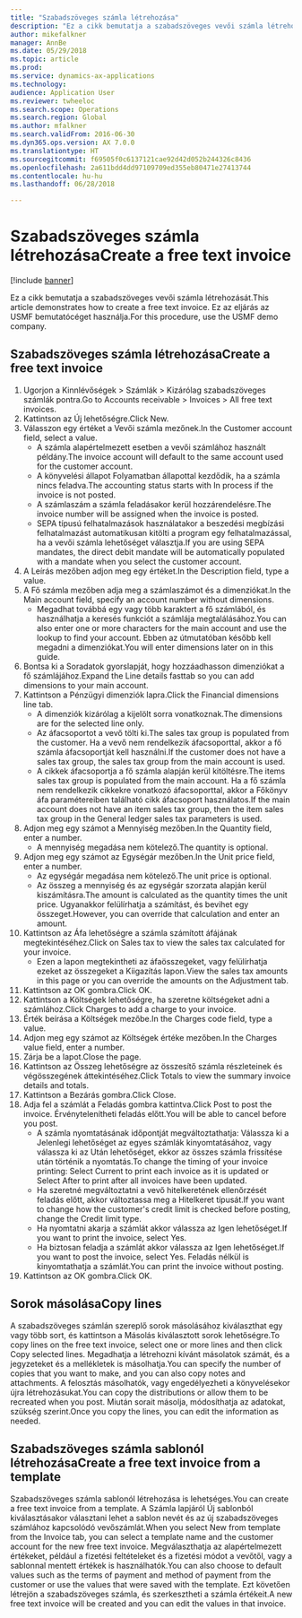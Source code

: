 ```yaml
--- 
title: "Szabadszöveges számla létrehozása"
description: "Ez a cikk bemutatja a szabadszöveges vevői számla létrehozását."
author: mikefalkner
manager: AnnBe
ms.date: 05/29/2018
ms.topic: article
ms.prod: 
ms.service: dynamics-ax-applications
ms.technology: 
audience: Application User
ms.reviewer: twheeloc
ms.search.scope: Operations
ms.search.region: Global
ms.author: mfalkner
ms.search.validFrom: 2016-06-30
ms.dyn365.ops.version: AX 7.0.0
ms.translationtype: HT
ms.sourcegitcommit: f69505f0c6137121cae92d42d052b244326c8436
ms.openlocfilehash: 2a611bdd4dd97109709ed355eb80471e27413744
ms.contentlocale: hu-hu
ms.lasthandoff: 06/28/2018

---
```


# <a name="create-a-free-text-invoice"></a><span data-ttu-id="06681-103">Szabadszöveges számla létrehozása</span><span class="sxs-lookup"><span data-stu-id="06681-103">Create a free text invoice</span></span>

[!include [banner](../includes/banner.md)]

<span data-ttu-id="06681-104">Ez a cikk bemutatja a szabadszöveges vevői számla létrehozását.</span><span class="sxs-lookup"><span data-stu-id="06681-104">This article demonstrates how to create a free text invoice.</span></span> <span data-ttu-id="06681-105">Ez az eljárás az USMF bemutatócéget használja.</span><span class="sxs-lookup"><span data-stu-id="06681-105">For this procedure, use the USMF demo company.</span></span>

## <a name="create-a-free-text-invoice"></a><span data-ttu-id="06681-106">Szabadszöveges számla létrehozása</span><span class="sxs-lookup"><span data-stu-id="06681-106">Create a free text invoice</span></span>

1. <span data-ttu-id="06681-107">Ugorjon a Kinnlévőségek > Számlák > Kizárólag szabadszöveges számlák pontra.</span><span class="sxs-lookup"><span data-stu-id="06681-107">Go to Accounts receivable > Invoices > All free text invoices.</span></span>
2. <span data-ttu-id="06681-108">Kattintson az Új lehetőségre.</span><span class="sxs-lookup"><span data-stu-id="06681-108">Click New.</span></span>
3. <span data-ttu-id="06681-109">Válasszon egy értéket a Vevői számla mezőnek.</span><span class="sxs-lookup"><span data-stu-id="06681-109">In the Customer account field, select a value.</span></span>
    * <span data-ttu-id="06681-110">A számla alapértelmezett esetben a vevői számlához használt példány.</span><span class="sxs-lookup"><span data-stu-id="06681-110">The invoice account will default to the same account used for the customer account.</span></span>   
    * <span data-ttu-id="06681-111">A könyvelési állapot Folyamatban állapottal kezdődik, ha a számla nincs feladva.</span><span class="sxs-lookup"><span data-stu-id="06681-111">The accounting status starts with In process if the invoice is not posted.</span></span>   
    * <span data-ttu-id="06681-112">A számlaszám a számla feladásakor kerül hozzárendelésre.</span><span class="sxs-lookup"><span data-stu-id="06681-112">The invoice number will be assigned when the invoice is posted.</span></span>  
    * <span data-ttu-id="06681-113">SEPA típusú felhatalmazások használatakor a beszedési megbízási felhatalmazást automatikusan kitölti a program egy felhatalmazással, ha a vevői számla lehetőséget választja.</span><span class="sxs-lookup"><span data-stu-id="06681-113">If you are using SEPA mandates, the direct debit mandate will be automatically populated with a mandate when you select the customer account.</span></span>  
4. <span data-ttu-id="06681-114">A Leírás mezőben adjon meg egy értéket.</span><span class="sxs-lookup"><span data-stu-id="06681-114">In the Description field, type a value.</span></span>
5. <span data-ttu-id="06681-115">A Fő számla mezőben adja meg a számlaszámot és a dimenziókat.</span><span class="sxs-lookup"><span data-stu-id="06681-115">In the Main account field, specify an account number without dimensions.</span></span>
    * <span data-ttu-id="06681-116">Megadhat továbbá egy vagy több karaktert a fő számlából, és használhatja a keresés funkciót a számlája megtalálásához.</span><span class="sxs-lookup"><span data-stu-id="06681-116">You can also enter one or more characters for the main account and use the lookup to find your account.</span></span> <span data-ttu-id="06681-117">Ebben az útmutatóban később kell megadni a dimenziókat.</span><span class="sxs-lookup"><span data-stu-id="06681-117">You will enter dimensions later on in this guide.</span></span>  
6. <span data-ttu-id="06681-118">Bontsa ki a Soradatok gyorslapját, hogy hozzáadhasson dimenziókat a fő számlájához.</span><span class="sxs-lookup"><span data-stu-id="06681-118">Expand the Line details fasttab so you can add dimensions to your main account.</span></span>
7. <span data-ttu-id="06681-119">Kattintson a Pénzügyi dimenziók lapra.</span><span class="sxs-lookup"><span data-stu-id="06681-119">Click the Financial dimensions line tab.</span></span>
    * <span data-ttu-id="06681-120">A dimenziók kizárólag a kijelölt sorra vonatkoznak.</span><span class="sxs-lookup"><span data-stu-id="06681-120">The dimensions are for the selected line only.</span></span>    
    * <span data-ttu-id="06681-121">Az áfacsoportot a vevő tölti ki.</span><span class="sxs-lookup"><span data-stu-id="06681-121">The sales tax group is populated from the customer.</span></span> <span data-ttu-id="06681-122">Ha a vevő nem rendelkezik áfacsoporttal, akkor a fő számla áfacsoportját kell használni.</span><span class="sxs-lookup"><span data-stu-id="06681-122">If the customer does not have a sales tax group, the sales tax group from the main account is used.</span></span>  
    * <span data-ttu-id="06681-123">A cikkek áfacsoportja a fő számla alapján kerül kitöltésre.</span><span class="sxs-lookup"><span data-stu-id="06681-123">The items sales tax group is populated from the main account.</span></span> <span data-ttu-id="06681-124">Ha a fő számla nem rendelkezik cikkekre vonatkozó áfacsoporttal, akkor a Főkönyv áfa paramétereiben található cikk áfacsoport használatos.</span><span class="sxs-lookup"><span data-stu-id="06681-124">If the main account does not have an item sales tax group, then the item sales tax group in the General ledger sales tax parameters is used.</span></span>    
8. <span data-ttu-id="06681-125">Adjon meg egy számot a Mennyiség mezőben.</span><span class="sxs-lookup"><span data-stu-id="06681-125">In the Quantity field, enter a number.</span></span>
    * <span data-ttu-id="06681-126">A mennyiség megadása nem kötelező.</span><span class="sxs-lookup"><span data-stu-id="06681-126">The quantity is optional.</span></span>  
9. <span data-ttu-id="06681-127">Adjon meg egy számot az Egységár mezőben.</span><span class="sxs-lookup"><span data-stu-id="06681-127">In the Unit price field, enter a number.</span></span>
    * <span data-ttu-id="06681-128">Az egységár megadása nem kötelező.</span><span class="sxs-lookup"><span data-stu-id="06681-128">The unit price is optional.</span></span>  
    * <span data-ttu-id="06681-129">Az összeg a mennyiség és az egységár szorzata alapján kerül kiszámításra.</span><span class="sxs-lookup"><span data-stu-id="06681-129">The amount is calculated as the quantity times the unit price.</span></span> <span data-ttu-id="06681-130">Ugyanakkor felülírhatja a számítást, és bevihet egy összeget.</span><span class="sxs-lookup"><span data-stu-id="06681-130">However, you can override that calculation and enter an amount.</span></span>  
10. <span data-ttu-id="06681-131">Kattintson az Áfa lehetőségre a számla számított áfájának megtekintéséhez.</span><span class="sxs-lookup"><span data-stu-id="06681-131">Click on Sales tax to view the sales tax calculated for your invoice.</span></span>
    * <span data-ttu-id="06681-132">Ezen a lapon megtekintheti az áfaösszegeket, vagy felülírhatja ezeket az összegeket a Kiigazítás lapon.</span><span class="sxs-lookup"><span data-stu-id="06681-132">View the sales tax amounts in this page or you can override the amounts on the Adjustment tab.</span></span>  
11. <span data-ttu-id="06681-133">Kattintson az OK gombra.</span><span class="sxs-lookup"><span data-stu-id="06681-133">Click OK.</span></span>
12. <span data-ttu-id="06681-134">Kattintson a Költségek lehetőségre, ha szeretne költségeket adni a számlához.</span><span class="sxs-lookup"><span data-stu-id="06681-134">Click Charges to add a charge to your invoice.</span></span> 
13. <span data-ttu-id="06681-135">Érték beírása a Költségek mezőbe.</span><span class="sxs-lookup"><span data-stu-id="06681-135">In the Charges code field, type a value.</span></span>
14. <span data-ttu-id="06681-136">Adjon meg egy számot az Költségek értéke mezőben.</span><span class="sxs-lookup"><span data-stu-id="06681-136">In the Charges value field, enter a number.</span></span>
15. <span data-ttu-id="06681-137">Zárja be a lapot.</span><span class="sxs-lookup"><span data-stu-id="06681-137">Close the page.</span></span>
16. <span data-ttu-id="06681-138">Kattintson az Összeg lehetőségre az összesítő számla részleteinek és végösszegének áttekintéséhez.</span><span class="sxs-lookup"><span data-stu-id="06681-138">Click Totals to view the summary invoice details and totals.</span></span>
17. <span data-ttu-id="06681-139">Kattintson a Bezárás gombra.</span><span class="sxs-lookup"><span data-stu-id="06681-139">Click Close.</span></span>
18. <span data-ttu-id="06681-140">Adja fel a számlát a Feladás gombra kattintva.</span><span class="sxs-lookup"><span data-stu-id="06681-140">Click Post to post the invoice.</span></span> <span data-ttu-id="06681-141">Érvénytelenítheti feladás előtt.</span><span class="sxs-lookup"><span data-stu-id="06681-141">You will be able to cancel before you post.</span></span>
    * <span data-ttu-id="06681-142">A számla nyomtatásának időpontját megváltoztathatja: Válassza ki a Jelenlegi lehetőséget az egyes számlák kinyomtatásához, vagy válassza ki az Után lehetőséget, ekkor az összes számla frissítése után történik a nyomtatás.</span><span class="sxs-lookup"><span data-stu-id="06681-142">To change the timing of your invoice printing:  Select Current to print each invoice as it is updated   or  Select After to print after all invoices have been updated.</span></span>  
    * <span data-ttu-id="06681-143">Ha szeretné megváltoztatni a vevő hitelkeretének ellenőrzését feladás előtt, akkor változtassa meg a Hitelkeret típusát.</span><span class="sxs-lookup"><span data-stu-id="06681-143">If you want to change how the customer's credit limit is checked before posting, change the Credit limit type.</span></span>  
    * <span data-ttu-id="06681-144">Ha nyomtatni akarja a számlát akkor válassza az Igen lehetőséget.</span><span class="sxs-lookup"><span data-stu-id="06681-144">If you want to print the invoice, select Yes.</span></span>  
    * <span data-ttu-id="06681-145">Ha biztosan feladja a számlát akkor válassza az Igen lehetőséget.</span><span class="sxs-lookup"><span data-stu-id="06681-145">If you want to post the invoice, select Yes.</span></span> <span data-ttu-id="06681-146">Feladás nélkül is kinyomtathatja a számlát.</span><span class="sxs-lookup"><span data-stu-id="06681-146">You can print the invoice without posting.</span></span>  
19. <span data-ttu-id="06681-147">Kattintson az OK gombra.</span><span class="sxs-lookup"><span data-stu-id="06681-147">Click OK.</span></span>

## <a name="copy-lines"></a><span data-ttu-id="06681-148">Sorok másolása</span><span class="sxs-lookup"><span data-stu-id="06681-148">Copy lines</span></span>
<span data-ttu-id="06681-149">A szabadszöveges számlán szereplő sorok másolásához kiválaszthat egy vagy több sort, és kattintson a Másolás kiválasztott sorok lehetőségre.</span><span class="sxs-lookup"><span data-stu-id="06681-149">To copy lines on the free text invoice, select one or more lines and then click Copy selected lines.</span></span> <span data-ttu-id="06681-150">Megadhatja a létrehozni kívánt másolatok számát, és a jegyzeteket és a mellékletek is másolhatja.</span><span class="sxs-lookup"><span data-stu-id="06681-150">You can specify the number of copies that you want to make, and you can also copy notes and attachments.</span></span> <span data-ttu-id="06681-151">A felosztás másolhatók, vagy engedélyezheti a könyvelésekor újra létrehozásukat.</span><span class="sxs-lookup"><span data-stu-id="06681-151">You can copy the distributions or allow them to be recreated when you post.</span></span> <span data-ttu-id="06681-152">Miután sorait másolja, módosíthatja az adatokat, szükség szerint.</span><span class="sxs-lookup"><span data-stu-id="06681-152">Once you copy the lines, you can edit the information as needed.</span></span> 

## <a name="create-a-free-text-invoice-from-a-template"></a><span data-ttu-id="06681-153">Szabadszöveges számla sablonól létrehozása</span><span class="sxs-lookup"><span data-stu-id="06681-153">Create a free text invoice from a template</span></span>
<span data-ttu-id="06681-154">Szabadszöveges számla sablonól létrehozása is lehetséges.</span><span class="sxs-lookup"><span data-stu-id="06681-154">You can create a free text invoice from a template.</span></span> <span data-ttu-id="06681-155">A Számla lapjáról Új sablonból kiválasztásakor választani lehet a sablon nevét és az új szabadszöveges számlához kapcsolódó vevőszámlát.</span><span class="sxs-lookup"><span data-stu-id="06681-155">When you select New from template from the Invoice tab, you can select a template name and the customer account for the new free text invoice.</span></span> <span data-ttu-id="06681-156">Megválaszthatja az alapértelmezett értékeket, például a fizetési feltételeket és a fizetési módot a vevőtől, vagy a sablonnal mentett értékek is használhatók.</span><span class="sxs-lookup"><span data-stu-id="06681-156">You can also choose to default values such as the terms of payment and method of payment from the customer or use the values that were saved with the template.</span></span> <span data-ttu-id="06681-157">Ezt követően létrejön a szabadszöveges számla, és szerkesztheti a számla értékeit.</span><span class="sxs-lookup"><span data-stu-id="06681-157">A new free text invoice will be created and you can edit the values in that invoice.</span></span> 


